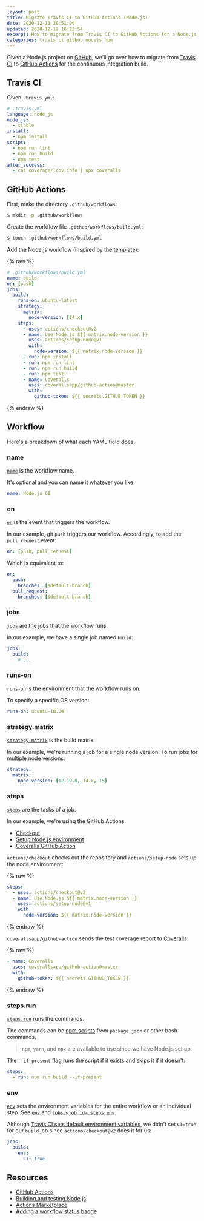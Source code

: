 ```yaml
---
layout: post
title: Migrate Travis CI to GitHub Actions (Node.js)
date: 2020-12-11 20:51:00
updated: 2020-12-12 16:22:54
excerpt: How to migrate from Travis CI to GitHub Actions for a Node.js workflow.
categories: travis ci github nodejs npm
---
```


<!--email_off-->

Given a Node.js project on [GitHub](https://github.com/), we'll go over how to migrate from [Travis CI](https://travis-ci.org/) to [GitHub Actions](https://github.com/features/actions) for the continuous integration build.

## Travis CI

Given `.travis.yml`:

```yml
# .travis.yml
language: node_js
node_js:
  - stable
install:
  - npm install
script:
  - npm run lint
  - npm run build
  - npm test
after_success:
  - cat coverage/lcov.info | npx coveralls
```

## GitHub Actions

First, make the directory `.github/workflows`:

```sh
$ mkdir -p .github/workflows
```

Create the workflow file `.github/workflows/build.yml`:

```sh
$ touch .github/workflows/build.yml
```

Add the Node.js workflow (inspired by the [template](https://docs.github.com/en/free-pro-team@latest/actions/guides/building-and-testing-nodejs#starting-with-the-nodejs-workflow-template)):

{% raw %}

```yml
# .github/workflows/build.yml
name: build
on: [push]
jobs:
  build:
    runs-on: ubuntu-latest
    strategy:
      matrix:
        node-version: [14.x]
    steps:
      - uses: actions/checkout@v2
      - name: Use Node.js ${{ matrix.node-version }}
        uses: actions/setup-node@v1
        with:
          node-version: ${{ matrix.node-version }}
      - run: npm install
      - run: npm run lint
      - run: npm run build
      - run: npm test
      - name: Coveralls
        uses: coverallsapp/github-action@master
        with:
          github-token: ${{ secrets.GITHUB_TOKEN }}
```

{% endraw %}

## Workflow

Here's a breakdown of what each YAML field does.

### name

[`name`](https://docs.github.com/en/free-pro-team@latest/actions/reference/workflow-syntax-for-github-actions#name) is the workflow name.

It's optional and you can name it whatever you like:

```yml
name: Node.js CI
```

### on

[`on`](https://docs.github.com/en/free-pro-team@latest/actions/reference/workflow-syntax-for-github-actions#on) is the event that triggers the workflow.

In our example, git `push` triggers our workflow. Accordingly, to add the `pull_request` event:

```yml
on: [push, pull_request]
```

Which is equivalent to:

```yml
on:
  push:
    branches: [$default-branch]
  pull_request:
    branches: [$default-branch]
```

### jobs

[`jobs`](https://docs.github.com/en/free-pro-team@latest/actions/reference/workflow-syntax-for-github-actions#jobs) are the jobs that the workflow runs.

In our example, we have a single job named `build`:

```yml
jobs:
  build:
    # ...
```

### runs-on

[`runs-on`](https://docs.github.com/en/free-pro-team@latest/actions/reference/workflow-syntax-for-github-actions#jobsjob_idruns-on) is the environment that the workflow runs on.

To specify a specific OS version:

```yml
runs-on: ubuntu-18.04
```

### strategy.matrix

[`strategy.matrix`](https://docs.github.com/en/free-pro-team@latest/actions/reference/workflow-syntax-for-github-actions#jobsjob_idstrategymatrix) is the build matrix.

In our example, we're running a job for a single node version. To run jobs for multiple node versions:

```yml
strategy:
  matrix:
    node-version: [12.19.0, 14.x, 15]
```

### steps

[`steps`](https://docs.github.com/en/free-pro-team@latest/actions/reference/workflow-syntax-for-github-actions#jobsjob_idsteps) are the tasks of a job.

In our example, we're using the GitHub Actions:

- [Checkout](https://github.com/marketplace/actions/checkout)
- [Setup Node.js environment](https://github.com/marketplace/actions/setup-node-js-environment)
- [Coveralls GitHub Action](https://github.com/marketplace/actions/coveralls-github-action)

`actions/checkout` checks out the repository and `actions/setup-node` sets up the node environment:

{% raw %}

```yml
steps:
  - uses: actions/checkout@v2
  - name: Use Node.js ${{ matrix.node-version }}
    uses: actions/setup-node@v1
    with:
      node-version: ${{ matrix.node-version }}
```

{% endraw %}

`coverallsapp/github-action` sends the test coverage report to [Coveralls](https://coveralls.io/):

{% raw %}

```yml
- name: Coveralls
  uses: coverallsapp/github-action@master
  with:
    github-token: ${{ secrets.GITHUB_TOKEN }}
```

{% endraw %}

### steps.run

[`steps.run`](https://docs.github.com/en/free-pro-team@latest/actions/reference/workflow-syntax-for-github-actions#jobsjob_idstepsrun) runs the commands.

The commands can be [npm scripts](https://docs.npmjs.com/cli/v6/commands/npm-run-script/) from `package.json` or other bash commands.

> `npm`, `yarn`, and `npx` are available to use since we have Node.js set up.

The `--if-present` flag runs the script if it exists and skips it if it doesn't:

```yml
steps:
  - run: npm run build --if-present
```

### env

[`env`](https://docs.github.com/en/free-pro-team@latest/actions/reference/workflow-syntax-for-github-actions#jobsjob_idenv) sets the environment variables for the entire workflow or an individual step. See [`env`](https://docs.github.com/en/free-pro-team@latest/actions/reference/workflow-syntax-for-github-actions#env) and [`jobs.<job_id>.steps.env`](https://docs.github.com/en/free-pro-team@latest/actions/reference/workflow-syntax-for-github-actions#jobsjob_idstepsenv).

Although [Travis CI sets default environment variables](https://docs.travis-ci.com/user/environment-variables/#default-environment-variables), we didn't set `CI=true` for our `build` job since `actions/checkout@v2` does it for us:

```yml
jobs:
  build:
    env:
      CI: true
```

## Resources

- [GitHub Actions](https://github.com/features/actions)
- [Building and testing Node.js](https://docs.github.com/en/free-pro-team@latest/actions/guides/building-and-testing-nodejs)
- [Actions Marketplace](https://github.com/marketplace?type=actions)
- [Adding a workflow status badge](https://docs.github.com/en/free-pro-team@latest/actions/managing-workflow-runs/adding-a-workflow-status-badge)

<!--/email_off-->
